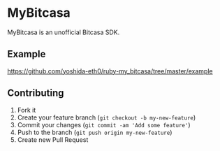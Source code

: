 # MyBitcasa

MyBitcasa is an unofficial Bitcasa SDK.  

## Example

https://github.com/yoshida-eth0/ruby-my_bitcasa/tree/master/example

## Contributing

1. Fork it
2. Create your feature branch (`git checkout -b my-new-feature`)
3. Commit your changes (`git commit -am 'Add some feature'`)
4. Push to the branch (`git push origin my-new-feature`)
5. Create new Pull Request
